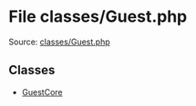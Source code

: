 File classes/Guest.php
=========

Source: [classes/Guest.php](https://github.com/PrestaShop/PrestaShop/blob/1.6.0.12/classes/Guest.php)


Classes
-------

* [GuestCore](class.GuestCore.md)

